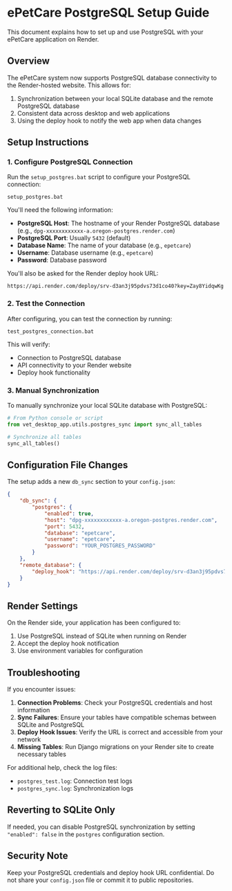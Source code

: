 # ePetCare PostgreSQL Setup Guide

This document explains how to set up and use PostgreSQL with your ePetCare application on Render.

## Overview

The ePetCare system now supports PostgreSQL database connectivity to the Render-hosted website. This allows for:

1. Synchronization between your local SQLite database and the remote PostgreSQL database
2. Consistent data across desktop and web applications
3. Using the deploy hook to notify the web app when data changes

## Setup Instructions

### 1. Configure PostgreSQL Connection

Run the `setup_postgres.bat` script to configure your PostgreSQL connection:

```
setup_postgres.bat
```

You'll need the following information:
- **PostgreSQL Host**: The hostname of your Render PostgreSQL database (e.g., `dpg-xxxxxxxxxxxx-a.oregon-postgres.render.com`)
- **PostgreSQL Port**: Usually `5432` (default)
- **Database Name**: The name of your database (e.g., `epetcare`)
- **Username**: Database username (e.g., `epetcare`)
- **Password**: Database password

You'll also be asked for the Render deploy hook URL:
```
https://api.render.com/deploy/srv-d3an3j95pdvs73d1co40?key=Zay8YidqwKg
```

### 2. Test the Connection

After configuring, you can test the connection by running:

```
test_postgres_connection.bat
```

This will verify:
- Connection to PostgreSQL database
- API connectivity to your Render website
- Deploy hook functionality

### 3. Manual Synchronization

To manually synchronize your local SQLite database with PostgreSQL:

```python
# From Python console or script
from vet_desktop_app.utils.postgres_sync import sync_all_tables

# Synchronize all tables
sync_all_tables()
```

## Configuration File Changes

The setup adds a new `db_sync` section to your `config.json`:

```json
{
    "db_sync": {
        "postgres": {
            "enabled": true,
            "host": "dpg-xxxxxxxxxxxx-a.oregon-postgres.render.com",
            "port": 5432,
            "database": "epetcare",
            "username": "epetcare",
            "password": "YOUR_POSTGRES_PASSWORD"
        }
    },
    "remote_database": {
        "deploy_hook": "https://api.render.com/deploy/srv-d3an3j95pdvs73d1co40?key=Zay8YidqwKg"
    }
}
```

## Render Settings

On the Render side, your application has been configured to:

1. Use PostgreSQL instead of SQLite when running on Render
2. Accept the deploy hook notification
3. Use environment variables for configuration

## Troubleshooting

If you encounter issues:

1. **Connection Problems**: Check your PostgreSQL credentials and host information
2. **Sync Failures**: Ensure your tables have compatible schemas between SQLite and PostgreSQL
3. **Deploy Hook Issues**: Verify the URL is correct and accessible from your network
4. **Missing Tables**: Run Django migrations on your Render site to create necessary tables

For additional help, check the log files:
- `postgres_test.log`: Connection test logs
- `postgres_sync.log`: Synchronization logs

## Reverting to SQLite Only

If needed, you can disable PostgreSQL synchronization by setting `"enabled": false` in the `postgres` configuration section.

## Security Note

Keep your PostgreSQL credentials and deploy hook URL confidential. Do not share your `config.json` file or commit it to public repositories.